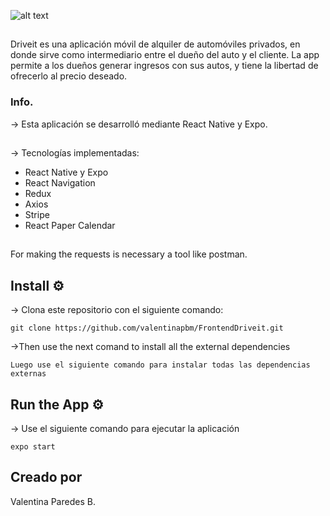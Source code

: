 ![alt text](https://res.cloudinary.com/dmg4ecgsq/image/upload/v1658704257/am0nwleoxnaews6cwwxr.png)
 ## 
Driveit es una aplicación móvil de alquiler de automóviles privados, en donde sirve como intermediario entre el dueño del auto y el cliente.
La app permite a los dueños generar ingresos con sus autos, y tiene la libertad de ofrecerlo al precio deseado.


### Info.
→ Esta aplicación se desarrolló mediante React Native y Expo.
 ## 
→ Tecnologías implementadas: 
* React Native y Expo
* React Navigation
* Redux 
* Axios
* Stripe
* React Paper Calendar
 ## 
For making the requests is necessary a tool like postman.

## Install ⚙️
→ Clona este repositorio con el siguiente comando:
```
git clone https://github.com/valentinapbm/FrontendDriveit.git
```
→Then use the next comand to install all the external dependencies
```
Luego use el siguiente comando para instalar todas las dependencias externas
```
## Run the App ⚙️
→ Use el siguiente comando para ejecutar la aplicación
```
expo start
```
## Creado por
Valentina Paredes B.
